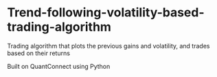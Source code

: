 # Trend-following-volatility-based-trading-algorithm
Trading algorithm that plots the previous gains and volatility, and trades based on their returns

Built on QuantConnect using Python
